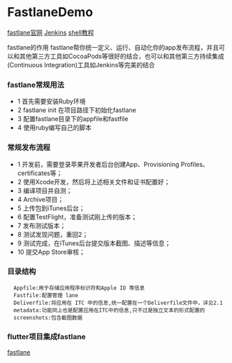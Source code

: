 # FastlaneDemo

[fastlane官网](https://docs.fastlane.tools/)
[Jenkins](https://www.jenkins.io/)
[shell教程](https://www.runoob.com/linux/linux-shell.html)

fastlane的作用
fastlane帮你统一定义、运行、自动化你的app发布流程，并且可以和其他第三方工具如CocoaPods等很好的结合，也可以和其他第三方持续集成(Continuous Integration)工具如Jenkins等完美的结合

### fastlane常规用法

- 1 首先需要安装Ruby环境 
- 2 fastlane init 在项目路径下初始化fastlane
- 3 配置fastlane目录下的appfile和fastfile 
- 4 使用ruby编写自己的脚本


### 常规发布流程
 - 1  开发前，需要登录苹果开发者后台创建App、Provisioning Profiles、certificates等；
 - 2  使用Xcode开发，然后将上述相关文件和证书配置好；
 - 3  编译项目并自测；
 - 4  Archive项目；
 - 5  上传包到iTunes后台；
 - 6  配置TestFlight，准备测试刚上传的版本；
 - 7  发布测试版本；
 - 8  测试发现问题，重回2；
 - 9  测试完成，在iTunes后台提交版本截图、描述等信息；
 - 10 提交App Store审核；

### 目录结构
      Appfile:用于存储应用程序标识符和Apple ID 等信息
      Fastfile:配置管理 lane
      Deliverfile:将应用在 ITC 中的信息,统一配置在一个Deliverfile文件中，详见2.1
      metadata:功能同上也是配置应用在ITC中的信息,只不过是独立文本的形式配置的
      screenshots:包含截图数据


### flutter项目集成fastlane
   [fastlane](https://flutter.dev/docs/deployment/cd)
